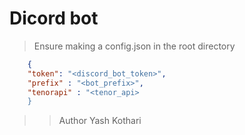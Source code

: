 # Dicord bot


> Ensure making a config.json in the root directory
```json
    {
    "token": "<discord_bot_token>",
    "prefix" : "<bot_prefix>",
    "tenorapi" : "<tenor_api>
    }
```

>> Author
Yash Kothari
